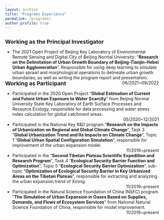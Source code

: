 ```yaml
---
layout: archive
title: "Programs Experience"
permalink: /programs/
author_profile: true
---
```


<p style="overflow: hidden; ">
    
<font size="4"><b>Working as the Principal Investigator</b></font>
    <ul>
        <li style="clear:both;">
            <span style="float: left">The 2021 Open Project of Beijing Key Laboratory of Environmental Remote Sensing and Digital City of Beijing Normal University: “<b>Research on the Delimitation of Urban Growth Boundary of Beijing-Tianjin-Hebei Urban Agglomeration</b>”. Responsible for using deep learning to simulate urban sprawl and morphological operations to delineate urban growth boundaries, as well as writing the program report and presentation.</span>
            <span style="float: right">06/2021~09/2022</span>
        </li>
    </ul>
<br>
    <font size="4"><b>Working as Participant</b></font>
    <ul>
        <li style="clear:both;">
            <span style="float: left">Participated in the 2020 Open Project “<b>Global Estimation of Current and Future Urban Exposure to Water Scarcity</b>” from Beijing Normal University State Key Laboratory of Earth Surface Processes and Resource Ecology, responsible for data processing and water stress index calculation for global catchment areas.</span>
            <span style="float: right">05/2020~12/2021</span>
        </li>
    </ul>
<br>
    <ul>
        <li style="clear:both;">
            <span style="float: left">Participated in the National Key R&amp;D program “<b>Research on the Impacts of Urbanization on Regional and Global Climate Change</b>”, Task 3 “<b>Global Urbanization Trend and Its Impacts on Climate Change</b>”, Topic 1 “<b>Global Urban Spatial Configuration Simulation</b>”, responsible for improvement of the urban expansion model.</span>
            <span style="float: right">11/2019~present</span>
        </li>
    </ul>
<br>
    <ul>
        <li style="clear:both;">
            <span style="float: left">Participated in the “<b>Second Tibetan Plateau Scientific Expedition and Research Program</b>”, Task 4 “<b>Ecological Security Barrier Function and Optimization</b>”, Topic 5 “<b>Ecological Security Barrier Optimization</b>”, sub-topic “<b>Optimization of Ecological Security Barrier in Key Urbanized Areas on the Tibetan Plateau</b>”, responsible for extracting and analyzing the urban expansion trend of Xining.</span>
            <span style="float: right">11/2019~present</span>
        </li>
    </ul>
<br>
    <ul>
        <li style="clear:both;">
            <span style="float: left">Participated in the Natural Science Foundation of China (NSFC) program “<b>The Simulation of Urban Expansion in Oases Based on Supplies, Demands, and Flows of Ecosystem Services</b>” from National Natural Science Foundation of China, responsible for model improvement.</span>
            <span style="float: right">11/2019~present</span>
        </li>
    </ul>
</p>




